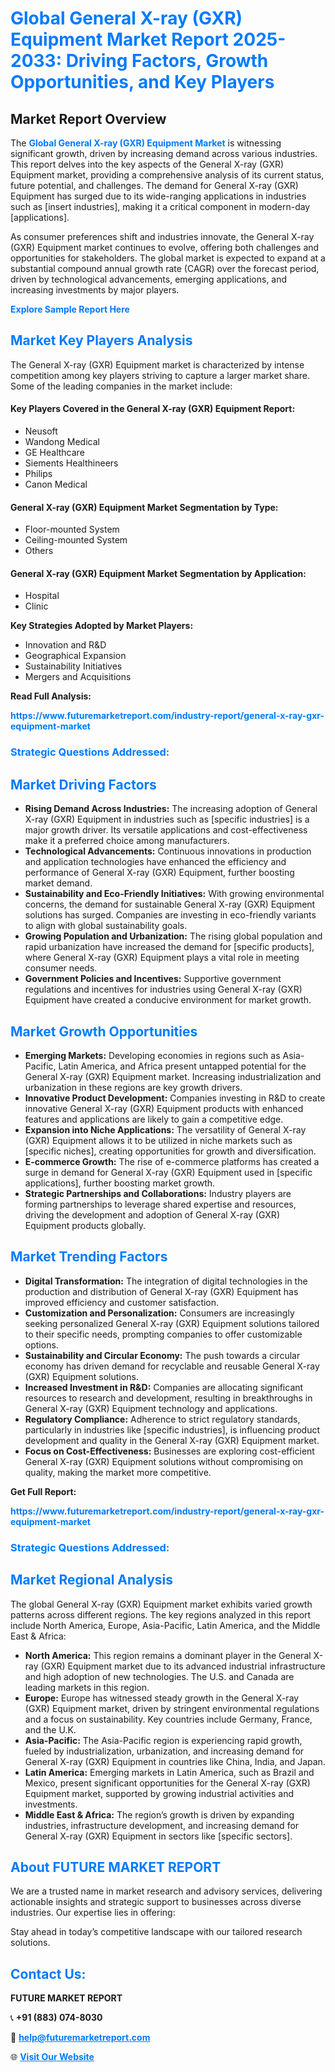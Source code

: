 <h1 style="color: #007BFF;">Global General X-ray (GXR) Equipment Market Report 2025-2033: Driving Factors, Growth Opportunities, and Key Players</h1>

<section id="overview">
<h2>Market Report Overview</h2>
<p>The <a href="https://www.futuremarketreport.com/industry-report/general-x-ray-gxr-equipment-market" style="color: #007BFF; text-decoration: none;"><strong>Global General X-ray (GXR) Equipment Market</strong></a> is witnessing significant growth, driven by increasing demand across various industries. This report delves into the key aspects of the General X-ray (GXR) Equipment market, providing a comprehensive analysis of its current status, future potential, and challenges. The demand for General X-ray (GXR) Equipment has surged due to its wide-ranging applications in industries such as [insert industries], making it a critical component in modern-day [applications].</p>
<p>As consumer preferences shift and industries innovate, the General X-ray (GXR) Equipment market continues to evolve, offering both challenges and opportunities for stakeholders. The global market is expected to expand at a substantial compound annual growth rate (CAGR) over the forecast period, driven by technological advancements, emerging applications, and increasing investments by major players.</p>
</section>

<section id="overview">
<p><a href="https://www.futuremarketreport.com/request-sample/reportId=33473" style="color: #007BFF; text-decoration: none;"><strong>Explore Sample Report Here</strong></a></p>
</section>

<section id="key-players">
<h2 style="color: #007BFF;">Market Key Players Analysis</h2>
<p>The General X-ray (GXR) Equipment market is characterized by intense competition among key players striving to capture a larger market share. Some of the leading companies in the market include:</p>
<h4>Key Players Covered in the General X-ray (GXR) Equipment Report:</h4>
<ul><li>Neusoft</li><li>Wandong Medical</li><li>GE Healthcare</li><li>Siements Healthineers</li><li>Philips</li><li>Canon Medical</li></ul>
<h4>General X-ray (GXR) Equipment Market Segmentation by Type:</h4>
<ul><li>Floor-mounted System</li><li>Ceiling-mounted System</li><li>Others</li></ul>

<h4>General X-ray (GXR) Equipment Market Segmentation by Application:</h4>
<ul><li>Hospital</li><li>Clinic</li></ul>
<p><strong>Key Strategies Adopted by Market Players:</strong></p>
<ul>
<li>Innovation and R&D</li>
<li>Geographical Expansion</li>
<li>Sustainability Initiatives</li>
<li>Mergers and Acquisitions</li>
</ul>
</section>

<section>
<p><strong>Read Full Analysis: </strong></p><a href="https://www.futuremarketreport.com/industry-report/general-x-ray-gxr-equipment-market" style="color: #007BFF; text-decoration: none;"><strong>https://www.futuremarketreport.com/industry-report/general-x-ray-gxr-equipment-market</strong></a>
<h3 style="color: #007BFF;">Strategic Questions Addressed:</h3>
</section>

<section id="driving-factors">
<h2 style="color: #007BFF;">Market Driving Factors</h2>
<ul>
<li><strong>Rising Demand Across Industries:</strong> The increasing adoption of General X-ray (GXR) Equipment in industries such as [specific industries] is a major growth driver. Its versatile applications and cost-effectiveness make it a preferred choice among manufacturers.</li>
<li><strong>Technological Advancements:</strong> Continuous innovations in production and application technologies have enhanced the efficiency and performance of General X-ray (GXR) Equipment, further boosting market demand.</li>
<li><strong>Sustainability and Eco-Friendly Initiatives:</strong> With growing environmental concerns, the demand for sustainable General X-ray (GXR) Equipment solutions has surged. Companies are investing in eco-friendly variants to align with global sustainability goals.</li>
<li><strong>Growing Population and Urbanization:</strong> The rising global population and rapid urbanization have increased the demand for [specific products], where General X-ray (GXR) Equipment plays a vital role in meeting consumer needs.</li>
<li><strong>Government Policies and Incentives:</strong> Supportive government regulations and incentives for industries using General X-ray (GXR) Equipment have created a conducive environment for market growth.</li>
</ul>
</section>

<section id="growth-opportunities">
<h2 style="color: #007BFF;">Market Growth Opportunities</h2>
<ul>
<li><strong>Emerging Markets:</strong> Developing economies in regions such as Asia-Pacific, Latin America, and Africa present untapped potential for the General X-ray (GXR) Equipment market. Increasing industrialization and urbanization in these regions are key growth drivers.</li>
<li><strong>Innovative Product Development:</strong> Companies investing in R&D to create innovative General X-ray (GXR) Equipment products with enhanced features and applications are likely to gain a competitive edge.</li>
<li><strong>Expansion into Niche Applications:</strong> The versatility of General X-ray (GXR) Equipment allows it to be utilized in niche markets such as [specific niches], creating opportunities for growth and diversification.</li>
<li><strong>E-commerce Growth:</strong> The rise of e-commerce platforms has created a surge in demand for General X-ray (GXR) Equipment used in [specific applications], further boosting market growth.</li>
<li><strong>Strategic Partnerships and Collaborations:</strong> Industry players are forming partnerships to leverage shared expertise and resources, driving the development and adoption of General X-ray (GXR) Equipment products globally.</li>
</ul>
</section>

<section id="trending-factors">
<h2 style="color: #007BFF;">Market Trending Factors</h2>
<ul>
<li><strong>Digital Transformation:</strong> The integration of digital technologies in the production and distribution of General X-ray (GXR) Equipment has improved efficiency and customer satisfaction.</li>
<li><strong>Customization and Personalization:</strong> Consumers are increasingly seeking personalized General X-ray (GXR) Equipment solutions tailored to their specific needs, prompting companies to offer customizable options.</li>
<li><strong>Sustainability and Circular Economy:</strong> The push towards a circular economy has driven demand for recyclable and reusable General X-ray (GXR) Equipment solutions.</li>
<li><strong>Increased Investment in R&D:</strong> Companies are allocating significant resources to research and development, resulting in breakthroughs in General X-ray (GXR) Equipment technology and applications.</li>
<li><strong>Regulatory Compliance:</strong> Adherence to strict regulatory standards, particularly in industries like [specific industries], is influencing product development and quality in the General X-ray (GXR) Equipment market.</li>
<li><strong>Focus on Cost-Effectiveness:</strong> Businesses are exploring cost-efficient General X-ray (GXR) Equipment solutions without compromising on quality, making the market more competitive.</li>
</ul>
</section>

<section>
<p><strong>Get Full Report: </strong></p><a href="https://www.futuremarketreport.com/industry-report/general-x-ray-gxr-equipment-market" style="color: #007BFF; text-decoration: none;"><strong>https://www.futuremarketreport.com/industry-report/general-x-ray-gxr-equipment-market</strong></a>
<h3 style="color: #007BFF;">Strategic Questions Addressed:</h3>
</section>


<section id="regional-analysis">
<h2 style="color: #007BFF;">Market Regional Analysis</h2>
<p>The global General X-ray (GXR) Equipment market exhibits varied growth patterns across different regions. The key regions analyzed in this report include North America, Europe, Asia-Pacific, Latin America, and the Middle East & Africa:</p>
<ul>
<li><strong>North America:</strong> This region remains a dominant player in the General X-ray (GXR) Equipment market due to its advanced industrial infrastructure and high adoption of new technologies. The U.S. and Canada are leading markets in this region.</li>
<li><strong>Europe:</strong> Europe has witnessed steady growth in the General X-ray (GXR) Equipment market, driven by stringent environmental regulations and a focus on sustainability. Key countries include Germany, France, and the U.K.</li>
<li><strong>Asia-Pacific:</strong> The Asia-Pacific region is experiencing rapid growth, fueled by industrialization, urbanization, and increasing demand for General X-ray (GXR) Equipment in countries like China, India, and Japan.</li>
<li><strong>Latin America:</strong> Emerging markets in Latin America, such as Brazil and Mexico, present significant opportunities for the General X-ray (GXR) Equipment market, supported by growing industrial activities and investments.</li>
<li><strong>Middle East & Africa:</strong> The region’s growth is driven by expanding industries, infrastructure development, and increasing demand for General X-ray (GXR) Equipment in sectors like [specific sectors].</li>
</ul>
</section>

<footer>
<h2 style="color: #007BFF;">About FUTURE MARKET REPORT</h2>
<p>We are a trusted name in market research and advisory services, delivering actionable insights and strategic support to businesses across diverse industries. Our expertise lies in offering:</p>

<p>Stay ahead in today’s competitive landscape with our tailored research solutions.</p>

<h2 style="color: #007BFF;">Contact Us:</h2>
<p><strong>FUTURE MARKET REPORT</strong></p>
<p>📞 <strong>+91 (883) 074-8030</strong></p>
<p>📧 <strong><a href="mailto:help@futuremarketreport.com" style="color: #007BFF;">help@futuremarketreport.com</a></strong></p>
<p>🌐 <strong><a href="https://www.futuremarketreport.com/" style="color: #007BFF;">Visit Our Website</a></strong></p>
</footer>